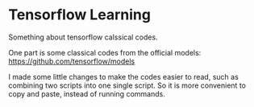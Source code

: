 # Tensorflow Learning
Something about tensorflow calssical codes.

One part is some classical codes from the official models:
https://github.com/tensorflow/models

I made some little changes to make the codes easier to read, such as combining two scripts into one single script. So it is more convenient to copy and paste, instead of running commands.
